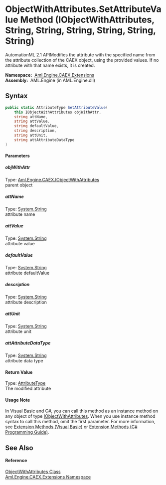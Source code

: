 ObjectWithAttributes.SetAttributeValue Method (IObjectWithAttributes, String, String, String, String, String, String)
=====================================================================================================================
AutomationML 2.1 APIModifies the attribute with the specified name from the attribute collection of the CAEX object, using the provided values. If no attribute with that name exists, it is created.

  **Namespace:**  [Aml.Engine.CAEX.Extensions][1]  
  **Assembly:**  AML.Engine (in AML.Engine.dll)

Syntax
------

```csharp
public static AttributeType SetAttributeValue(
	this IObjectWithAttributes objWithAttr,
	string attName,
	string attValue,
	string defaultValue,
	string description,
	string attUnit,
	string attAttributeDataType
)
```

#### Parameters

##### *objWithAttr*
Type: [Aml.Engine.CAEX.IObjectWithAttributes][2]  
parent object

##### *attName*
Type: [System.String][3]  
attribute name

##### *attValue*
Type: [System.String][3]  
attribute value

##### *defaultValue*
Type: [System.String][3]  
attribute defaultValue

##### *description*
Type: [System.String][3]  
attribute description

##### *attUnit*
Type: [System.String][3]  
attribute unit

##### *attAttributeDataType*
Type: [System.String][3]  
attribute data type

#### Return Value
Type: [AttributeType][4]  
The modified attribute
#### Usage Note
In Visual Basic and C#, you can call this method as an instance method on any object of type [IObjectWithAttributes][2]. When you use instance method syntax to call this method, omit the first parameter. For more information, see [Extension Methods (Visual Basic)][5] or [Extension Methods (C# Programming Guide)][6].

See Also
--------

#### Reference
[ObjectWithAttributes Class][7]  
[Aml.Engine.CAEX.Extensions Namespace][1]  

[1]: ../README.md
[2]: ../../Aml.Engine.CAEX/IObjectWithAttributes/README.md
[3]: https://docs.microsoft.com/dotnet/api/system.string
[4]: ../../Aml.Engine.CAEX/AttributeType/README.md
[5]: https://docs.microsoft.com/dotnet/visual-basic/programming-guide/language-features/procedures/extension-methods
[6]: https://docs.microsoft.com/dotnet/csharp/programming-guide/classes-and-structs/extension-methods
[7]: README.md
[8]: https://www.automationml.org
[9]: ../../icons/logoShade.png